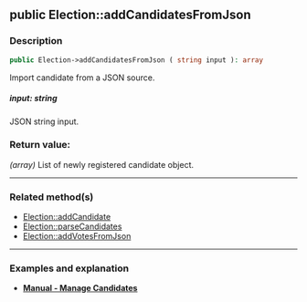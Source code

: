## public Election::addCandidatesFromJson

### Description    

```php
public Election->addCandidatesFromJson ( string input ): array
```

Import candidate from a JSON source.
    

##### **input:** *string*   
JSON string input.    


### Return value:   

*(array)* List of newly registered candidate object.


---------------------------------------

### Related method(s)      

* [Election::addCandidate](../Election%20Class/public%20Election--addCandidate.md)    
* [Election::parseCandidates](../Election%20Class/public%20Election--parseCandidates.md)    
* [Election::addVotesFromJson](../Election%20Class/public%20Election--addVotesFromJson.md)    

---------------------------------------

### Examples and explanation

* **[Manual - Manage Candidates](https://github.com/julien-boudry/Condorcet/wiki/II-%23-A.-Create-an-Election-%23-2.-Create-Candidates)**    
